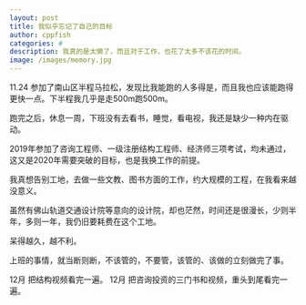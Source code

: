 ```yaml
---
layout: post
title: 我似乎忘记了自己的目标
author: cppfish
categories: #
description: 我真的是太懒了，而且对于工作，也花了太多不该花的时间。
image: /images/memory.jpg
---
```


11.24 参加了南山区半程马拉松，发现比我能跑的人多得是，而且我也应该能跑得更快一点。下半程我几乎是走500m跑500m。

跑完之后，休息一周，下班没有去看书，睡觉，看电视，我还是缺少一种内在驱动。

2019年参加了咨询工程师、一级注册结构工程师、经济师三项考试，均未通过，这又是2020年需要突破的目标，也是我换工作的前提。

我真想告别工地，去做一些文教、图书方面的工作，约大规模的工程，在我看来越没意义。

虽然有佛山轨道交通设计院等意向的设计院，却也茫然，时间还是很漫长，少则半年，多则一年，我仍旧要耗费在这个工地。

呆得越久，越不利。

上班的事情，就当断则断，不该管的，不要管，该管的、该做的立刻做完了事。

12月 把结构视频看完一遍。
12月 把咨询投资的三门书和视频，重头到尾看完一遍。